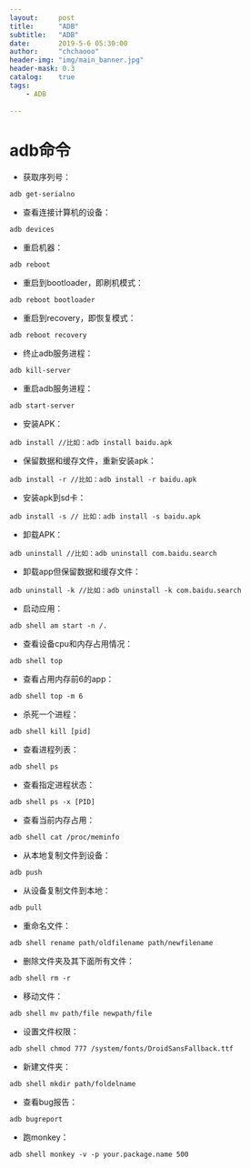 ```yaml
---
layout:     post
title:      "ADB"
subtitle:   "ADB"
date:       2019-5-6 05:30:00
author:     "chchaooo"
header-img: "img/main_banner.jpg"
header-mask: 0.3
catalog:    true
tags:
    - ADB
   
---
```


# adb命令

* 获取序列号：
```
adb get-serialno 
```

* 查看连接计算机的设备：
```
adb devices 
```

* 重启机器：
```
adb reboot 
```

* 重启到bootloader，即刷机模式：
```
adb reboot bootloader 
```

* 重启到recovery，即恢复模式：
```
adb reboot recovery 
```

* 终止adb服务进程：
```
adb kill-server 
```

* 重启adb服务进程：
```
adb start-server 
```

* 安装APK：
```
adb install //比如：adb install baidu.apk 
```

* 保留数据和缓存文件，重新安装apk：
```
adb install -r //比如：adb install -r baidu.apk 
```

* 安装apk到sd卡：
```
adb install -s // 比如：adb install -s baidu.apk 
```

* 卸载APK：
```
adb uninstall //比如：adb uninstall com.baidu.search 
```

* 卸载app但保留数据和缓存文件：
```
adb uninstall -k //比如：adb uninstall -k com.baidu.search 
```

* 启动应用：
```
adb shell am start -n /. 
```

* 查看设备cpu和内存占用情况：
```
adb shell top 
```

* 查看占用内存前6的app：
```
adb shell top -m 6 
```

* 杀死一个进程：
```
adb shell kill [pid] 
```

* 查看进程列表：
```
adb shell ps 
```

* 查看指定进程状态：
```
adb shell ps -x [PID] 
```

* 查看当前内存占用：
```
adb shell cat /proc/meminfo 
```

* 从本地复制文件到设备：
```
adb push 
```

* 从设备复制文件到本地：
```
adb pull 
```

* 重命名文件：
```
adb shell rename path/oldfilename path/newfilename 
```

* 删除文件夹及其下面所有文件：
```
adb shell rm -r 
```

* 移动文件：
```
adb shell mv path/file newpath/file 
```

* 设置文件权限：
```
adb shell chmod 777 /system/fonts/DroidSansFallback.ttf 
```

* 新建文件夹：
```
adb shell mkdir path/foldelname 
```

* 查看bug报告：
```
adb bugreport 
```

* 跑monkey：
```
adb shell monkey -v -p your.package.name 500
```
